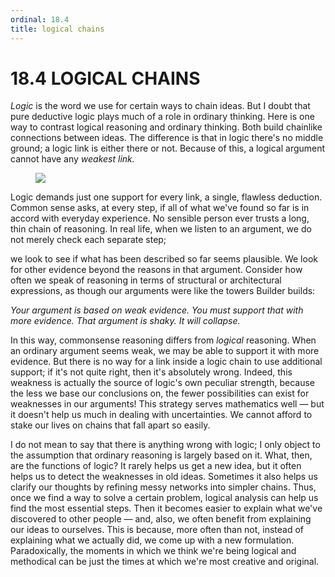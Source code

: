 ```yaml
---
ordinal: 18.4
title: logical chains
---
```


# 18.4 LOGICAL CHAINS 

<p><em>Logic</em> is the word we use for certain ways to chain ideas. But I doubt that pure deductive logic plays much of a role in ordinary thinking. Here is one way to contrast logical reasoning and ordinary thinking. Both build chainlike connections between ideas. The difference is that in logic there's no middle ground; a logic link is either there or not. Because of this, a logical argument cannot have any <em>weakest link.</em></p>
<figure><img src="/images/ch18/18-6.png"></img></figure>
<p>Logic demands just one support for every link, a single, flawless deduction. Common sense asks, at every step, if all of what we've found so far is in accord with everyday experience. No sensible person ever trusts a long, thin chain of reasoning. In real life, when we listen to an argument, we do not merely check each separate step;</p>
<p>we look to see if what has been described so far seems plausible. We look for other evidence beyond the reasons in that argument. Consider how often we speak of reasoning in terms of structural or architectural expressions, as though our arguments were like the towers Builder builds:</p>
<p><em>Your argument is based on weak evidence.</em> <em>You must support that with more evidence.</em> <em>That argument is shaky. It will collapse.</em></p>
<p>In this way, commonsense reasoning differs from <em>logical</em> reasoning. When an ordinary argument seems weak, we may be able to support it with more evidence. But there is no way for a link inside a logic chain to use additional support; if it's not quite right, then it's absolutely wrong. Indeed, this weakness is actually the source of logic's own peculiar strength, because the less we base our conclusions on, the fewer possibilities can exist for weaknesses in our arguments! This strategy serves mathematics well &mdash; but it doesn't help us much in dealing with uncertainties. We cannot afford to stake our lives on chains that fall apart so easily.</p>
<p>I do not mean to say that there is anything wrong with logic; I only object to the assumption that ordinary reasoning is largely based on it. What, then, are the functions of logic? It rarely helps us get a new idea, but it often helps us to detect the weaknesses in old ideas. Sometimes it also helps us clarify our thoughts by refining messy networks into simpler chains. Thus, once we find a way to solve a certain problem, logical analysis can help us find the most essential steps. Then it becomes easier to explain what we've discovered to other people &mdash; and, also, we often benefit from explaining our ideas to ourselves. This is because, more often than not, instead of explaining what we actually did, we come up with a new formulation. Paradoxically, the moments in which we think we're being logical and methodical can be just the times at which we're most creative and original.</p>